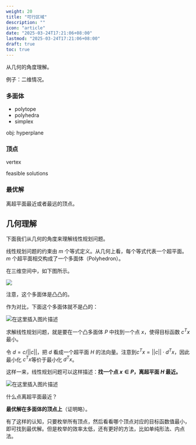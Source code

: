 ```yaml
---
weight: 20
title: "可行区域"
description: ""
icon: "article"
date: "2025-03-24T17:21:06+08:00"
lastmod: "2025-03-24T17:21:06+08:00"
draft: true
toc: true
---
```




从几何的角度理解。

例子：二维情况。



### 多面体

 - polytope
 - polyhedra
 - simplex

obj: hyperplane



### 顶点

vertex

feasible solutions



### 最优解

离超平面最近或者最远的顶点。



## 几何理解

下面我们从几何的角度来理解线性规划问题。

线性规划问题的约束由 $m$ 个等式定义。从几何上看，每个等式代表一个超平面。$m$ 个超平面相交构成了一个多面体（Polyhedron）。

在三维空间中，如下图所示。

![](https://i-blog.csdnimg.cn/blog_migrate/f604149f337a141fd0ee3ba8c8a0fa9d.jpeg#pic_center)

注意，这个多面体是凸凸的。

作为对比，下面这个多面体就不是凸的：

![在这里插入图片描述](https://i-blog.csdnimg.cn/blog_migrate/b09280cadd1470780b97b09e8bb5e8cb.jpeg#pic_center)


求解线性规划问题，就是要在一个凸多面体 $P$​ 中找到一个点 $x$​，使得目标函数 $c^Tx$​ 最小。

令 $d = c / ||c||$​，把 $d$​ 看成一个超平面 $H$​ 的法向量。注意到$c^Tx =  ||c|| \cdot d^Tx$​，因此最小化 $c^Tx$​ 等价于最小化 $d^Tx$​。

这样一来，线性规划问题可以这样描述：**找一个点 $x\in P$​，离超平面 $H$​ 最近。**

![在这里插入图片描述](https://i-blog.csdnimg.cn/blog_migrate/0aaad6a6916f7b70be2afa28ad2627a8.jpeg#pic_center)


什么点离超平面最近？

**最优解在多面体的顶点上**（证明略）。

有了这样的认知，只要枚举所有顶点，然后看看哪个顶点对应的目标函数值最小，即可找到最优解。但是枚举的效率太低，还有更好的方法，比如单纯形法、内点法。